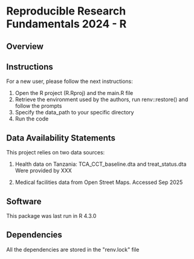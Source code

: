# Reproducible Research Fundamentals 2024 - R

## Overview



## Instructions

For a new user, please follow the next instructions:

1. Open the R project (R.Rproj) and the main.R file
2. Retrieve the environment used by the authors, run
   renv::restore() and follow the prompts
3. Specify the data_path to your specific directory
4. Run the code

## Data Availability Statements

This project relies on two data sources:

1. Health data on Tanzania: TCA_CCT_baseline.dta and treat_status.dta
Were provided by XXX

2. Medical facilities data from Open Street Maps. Accessed Sep 2025


## Software

This package was last run in R 4.3.0

## Dependencies

All the dependencies are stored in the "renv.lock" file
